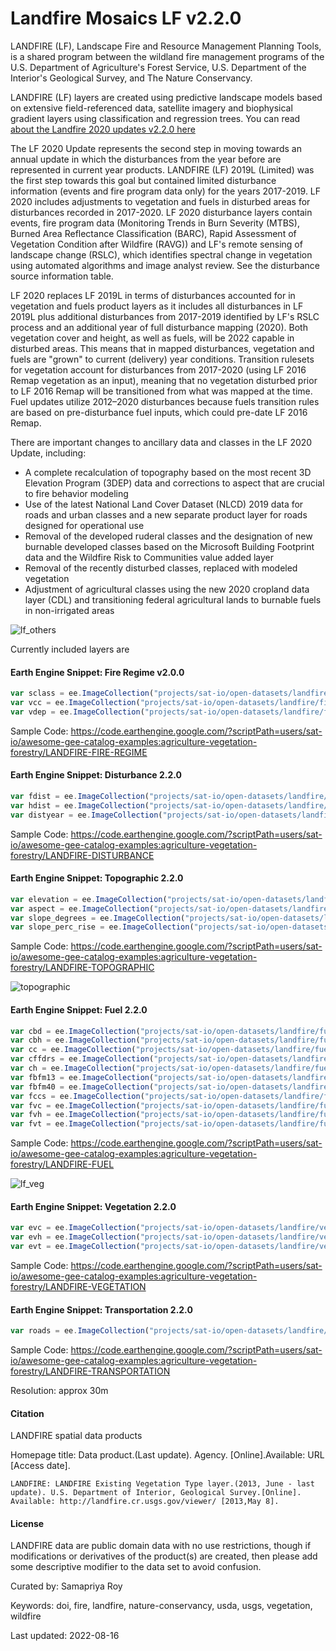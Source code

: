 # Landfire Mosaics LF v2.2.0

LANDFIRE (LF), Landscape Fire and Resource Management Planning Tools, is a shared program between the wildland fire management programs of the U.S. Department of Agriculture's Forest Service, U.S. Department of the Interior's Geological Survey, and The Nature Conservancy.

LANDFIRE (LF) layers are created using predictive landscape models based on extensive field-referenced data, satellite imagery and biophysical gradient layers using classification and regression trees. You can read [about the Landfire 2020 updates v2.2.0 here](https://landfire.gov/lf_220.php)

The LF 2020 Update represents the second step in moving towards an annual update in which the disturbances from the year before are represented in current year products. LANDFIRE (LF) 2019L (Limited) was the first step towards this goal but contained limited disturbance information (events and fire program data only) for the years 2017-2019. LF 2020 includes adjustments to vegetation and fuels in disturbed areas for disturbances recorded in 2017-2020. LF 2020 disturbance layers contain events, fire program data (Monitoring Trends in Burn Severity (MTBS), Burned Area Reflectance Classification (BARC), Rapid Assessment of Vegetation Condition after Wildfire (RAVG)) and LF's remote sensing of landscape change (RSLC), which identifies spectral change in vegetation using automated algorithms and image analyst review. See the disturbance source information table.

LF 2020 replaces LF 2019L in terms of disturbances accounted for in vegetation and fuels product layers as it includes all disturbances in LF 2019L plus additional disturbances from 2017-2019 identified by LF's RSLC process and an additional year of full disturbance mapping (2020). Both vegetation cover and height, as well as fuels, will be 2022 capable in disturbed areas. This means that in mapped disturbances, vegetation and fuels are "grown" to current (delivery) year conditions. Transition rulesets for vegetation account for disturbances from 2017-2020 (using LF 2016 Remap vegetation as an input), meaning that no vegetation disturbed prior to LF 2016 Remap will be transitioned from what was mapped at the time. Fuel updates utilize 2012–2020 disturbances because fuels transition rules are based on pre-disturbance fuel inputs, which could pre-date LF 2016 Remap.

There are important changes to ancillary data and classes in the LF 2020 Update, including:

* A complete recalculation of topography based on the most recent 3D Elevation Program (3DEP) data and corrections to aspect that are crucial to fire behavior modeling
* Use of the latest National Land Cover Dataset (NLCD) 2019 data for roads and urban classes and a new separate product layer for roads designed for operational use
* Removal of the developed ruderal classes and the designation of new burnable developed classes based on the Microsoft Building Footprint data and the Wildfire Risk to Communities value added layer
* Removal of the recently disturbed classes, replaced with modeled vegetation
* Adjustment of agricultural classes using the new 2020 cropland data layer (CDL) and transitioning federal agricultural lands to burnable fuels in non-irrigated areas

![lf_others](https://user-images.githubusercontent.com/6677629/115133292-bc866080-9fcc-11eb-9cd1-286a46c67ad4.gif)

Currently included layers are

#### Earth Engine Snippet: Fire Regime v2.0.0

```js
var sclass = ee.ImageCollection("projects/sat-io/open-datasets/landfire/fire-regime/sclass");
var vcc = ee.ImageCollection("projects/sat-io/open-datasets/landfire/fire-regime/vcc");
var vdep = ee.ImageCollection("projects/sat-io/open-datasets/landfire/fire-regime/vdep");
```

Sample Code: https://code.earthengine.google.com/?scriptPath=users/sat-io/awesome-gee-catalog-examples:agriculture-vegetation-forestry/LANDFIRE-FIRE-REGIME

#### Earth Engine Snippet: Disturbance 2.2.0

```js
var fdist = ee.ImageCollection("projects/sat-io/open-datasets/landfire/disturbance/FDIST");
var hdist = ee.ImageCollection("projects/sat-io/open-datasets/landfire/disturbance/HDIST");
var distyear = ee.ImageCollection("projects/sat-io/open-datasets/landfire/disturbance/DISTYEAR");
```

Sample Code: https://code.earthengine.google.com/?scriptPath=users/sat-io/awesome-gee-catalog-examples:agriculture-vegetation-forestry/LANDFIRE-DISTURBANCE

#### Earth Engine Snippet: Topographic 2.2.0

```js
var elevation = ee.ImageCollection("projects/sat-io/open-datasets/landfire/topographic/ELEV");
var aspect = ee.ImageCollection("projects/sat-io/open-datasets/landfire/topographic/ASP");
var slope_degrees = ee.ImageCollection("projects/sat-io/open-datasets/landfire/topographic/SLP");
var slope_perc_rise = ee.ImageCollection("projects/sat-io/open-datasets/landfire/topographic/SlpP");
```

Sample Code: https://code.earthengine.google.com/?scriptPath=users/sat-io/awesome-gee-catalog-examples:agriculture-vegetation-forestry/LANDFIRE-TOPOGRAPHIC

![topographic](https://user-images.githubusercontent.com/6677629/115172563-249b7c00-a08b-11eb-8fb5-c7603b9cb56f.gif)


#### Earth Engine Snippet: Fuel 2.2.0

```js
var cbd = ee.ImageCollection("projects/sat-io/open-datasets/landfire/fuel/CBD");
var cbh = ee.ImageCollection("projects/sat-io/open-datasets/landfire/fuel/CBH");
var cc = ee.ImageCollection("projects/sat-io/open-datasets/landfire/fuel/CC");
var cffdrs = ee.ImageCollection("projects/sat-io/open-datasets/landfire/fuel/CFFDRS");
var ch = ee.ImageCollection("projects/sat-io/open-datasets/landfire/fuel/CH");
var fbfm13 = ee.ImageCollection("projects/sat-io/open-datasets/landfire/fuel/FBFM13");
var fbfm40 = ee.ImageCollection("projects/sat-io/open-datasets/landfire/fuel/FBFM40");
var fccs = ee.ImageCollection("projects/sat-io/open-datasets/landfire/fuel/FCCS");
var fvc = ee.ImageCollection("projects/sat-io/open-datasets/landfire/fuel/FVC");
var fvh = ee.ImageCollection("projects/sat-io/open-datasets/landfire/fuel/FVH");
var fvt = ee.ImageCollection("projects/sat-io/open-datasets/landfire/fuel/FVT");
```
Sample Code: https://code.earthengine.google.com/?scriptPath=users/sat-io/awesome-gee-catalog-examples:agriculture-vegetation-forestry/LANDFIRE-FUEL

![lf_veg](https://user-images.githubusercontent.com/6677629/115133326-e3449700-9fcc-11eb-81bf-450c622ca166.gif)

#### Earth Engine Snippet: Vegetation 2.2.0

```js
var evc = ee.ImageCollection("projects/sat-io/open-datasets/landfire/vegetation/EVC");
var evh = ee.ImageCollection("projects/sat-io/open-datasets/landfire/vegetation/EVH");
var evt = ee.ImageCollection("projects/sat-io/open-datasets/landfire/vegetation/EVT");
```


Sample Code: https://code.earthengine.google.com/?scriptPath=users/sat-io/awesome-gee-catalog-examples:agriculture-vegetation-forestry/LANDFIRE-VEGETATION

#### Earth Engine Snippet: Transportation 2.2.0

```js
var roads = ee.ImageCollection("projects/sat-io/open-datasets/landfire/transportation/ROADS");
```

Sample Code: https://code.earthengine.google.com/?scriptPath=users/sat-io/awesome-gee-catalog-examples:agriculture-vegetation-forestry/LANDFIRE-TRANSPORTATION

Resolution:
approx 30m

#### Citation
LANDFIRE spatial data products

Homepage title: Data product.(Last update). Agency. [Online].Available: URL [Access date].

```
LANDFIRE: LANDFIRE Existing Vegetation Type layer.(2013, June - last update). U.S. Department of Interior, Geological Survey.[Online]. Available: http://landfire.cr.usgs.gov/viewer/ [2013,May 8].
```

#### License
LANDFIRE data are public domain data with no use restrictions, though if modifications or derivatives of the product(s) are created, then please add some descriptive modifier to the data set to avoid confusion.


Curated by: Samapriya Roy

Keywords: doi, fire, landfire, nature-conservancy, usda, usgs, vegetation, wildfire

Last updated: 2022-08-16
